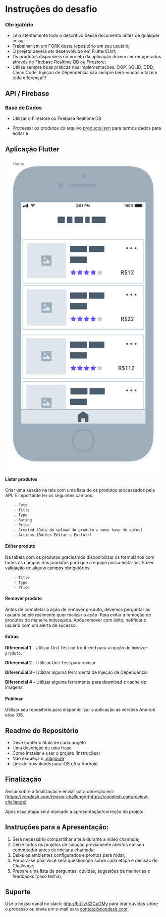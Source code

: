 # Instruções do desafio

### Obrigatório

- Leia atentamente todo o descritivo desse documento antes de qualquer coisa;
- Trabalhar em um FORK deste repositório em seu usuário;
- O projeto deverá ser desenvolvido em Flutter/Dart;
- Os produtos disponíveis no projeto da aplicação devem ser recuperados através do Firebase Realtime DB ou Firestore;
- Utilize sempre boas práticas nas implementações. OOP, SOLID, DDD, Clean Code, Injeção de Dependência são sempre bem-vindos e fazem toda diferença!!!

## API / Firebase

### Base de Dados

- Utilizar o Firestore ou Firebase Realtime DB

- Processar os produtos do arquivo [products.json](products.json) para termos dados para editar e 

## Aplicação Flutter

![<img src="assets/images/home.png" height="500" alt="Home" title="Home"/>](images/home.png)

#### Listar produtos

Criar uma sessão na tela com uma lista de os produtos processados pela API. É importante ter os seguintes campos:

        - Foto
        - Title
        - Type
        - Rating
        - Price
        - Created (Data do upload do produto a nova base de datos)
        - Actions (Botões Editar e Excluir)

#### Editar produto

Na tabela com os produtos precisamos disponibilizar os formulários com todos os campos dos produtos para que a equipe possa editá-los. 
Fazer validação de alguns campos obrigatórios:

        - Title
        - Type
        - Price

#### Remover produto

Antes de completar a ação de remover produto, devemos perguntar ao usuário se ele realmente 
quer realizar a ação. Para evitar a remoção de produtos de maneira indesejada. Após remover com êxito, notificar o usuário com um alerta de sucesso. 

#### Extras

**Diferencial 1** - Utilizar Unit Test no front-end para a opção de `Remover produto`. 

**Diferencial 2** - Utilizar Unit Test para revisar

**Diferencial 3 -** Utilizar alguma ferramenta de Injeção de Dependência

**Diferencial 4 -** Utilizar alguma ferramenta para download e cache de imagens

#### Publicar

Utilizar seu repositório para disponibilizar a aplicação as versões Android e/ou iOS.

## Readme do Repositório

- Deve conter o título de cada projeto
- Uma descrição de uma frase
- Como instalar e usar o projeto (instruções)
- Não esqueça o [.gitignore](https://www.toptal.com/developers/gitignore)
- Link de downloads para iOS e/ou Android

## Finalização

Avisar sobre a finalização e enviar para correção em: [https://coodesh.com/review-challenge](https://coodesh.com/review-challenge) 

Após essa etapa será marcado a apresentação/correção do projeto.

## Instruções para a Apresentação:

1. Será necessário compartilhar a tela durante a vídeo chamada;
2. Deixe todos os projetos de solução previamente abertos em seu computador antes de iniciar a chamada;
3. Deixe os ambientes configurados e prontos para rodar; 
4. Prepara-se pois você será questionado sobre cada etapa e decisão do Challenge;
5. Prepare uma lista de perguntas, dúvidas, sugestões de melhorias e feedbacks (caso tenha).

## Suporte

Use o nosso canal no slack: http://bit.ly/32CuOMy para tirar dúvidas sobre o processo ou envie um e-mail para contato@coodesh.com. 
